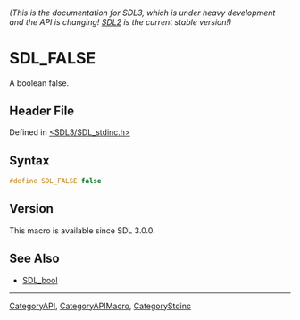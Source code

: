 ###### (This is the documentation for SDL3, which is under heavy development and the API is changing! [SDL2](https://wiki.libsdl.org/SDL2/) is the current stable version!)
# SDL_FALSE

A boolean false.

## Header File

Defined in [<SDL3/SDL_stdinc.h>](https://github.com/libsdl-org/SDL/blob/main/include/SDL3/SDL_stdinc.h)

## Syntax

```c
#define SDL_FALSE false
```

## Version

This macro is available since SDL 3.0.0.

## See Also

- [SDL_bool](SDL_bool)

----
[CategoryAPI](CategoryAPI), [CategoryAPIMacro](CategoryAPIMacro), [CategoryStdinc](CategoryStdinc)

